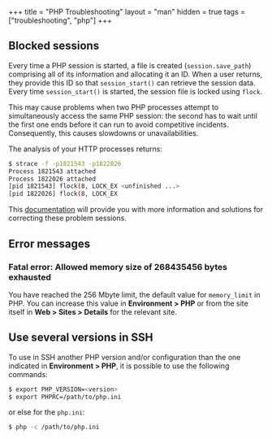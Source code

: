 +++
title = "PHP Troubleshooting"
layout = "man"
hidden = true
tags = ["troubleshooting", "php"]
+++

## Blocked sessions

Every time a PHP session is started, a file is created (`session.save_path`) comprising all of its information and allocating it an ID. When a user returns, they provide this ID so that `session_start()` can retrieve the session data. Every time `session_start()` is started, the session file is locked using `flock`.

This may cause problems when two PHP processes attempt to simultaneously access the same PHP session: the second has to wait until the first one ends before it can run to avoid competitive incidents. Consequently, this causes slowdowns or unavailabilities.

The analysis of your HTTP processes returns:

```sh
$ strace -f -p1821543 -p1822026 
Process 1821543 attached
Process 1822026 attached
[pid 1821543] flock(8, LOCK_EX <unfinished ...>
[pid 1822026] flock(8, LOCK_EX
```

This [documentation](https://ma.ttias.be/php-session-locking-prevent-sessions-blocking-in-requests/) will provide you with more information and solutions for correcting these problem sessions.

## Error messages

### Fatal error: Allowed memory size of 268435456 bytes exhausted

You have reached the 256 Mbyte limit, the default value for `memory_limit` in PHP. You can increase this value in **Environment > PHP** or from the site itself in **Web > Sites > Details** for the relevant site.

## Use several versions in SSH

To use in SSH another PHP version and/or configuration than the one indicated in **Environment > PHP**, it is possible to use the following commands:

```sh
$ export PHP_VERSION=<version>
$ export PHPRC=/path/to/php.ini
```

or else for the `php.ini`:

```sh
$ php -c /path/to/php.ini
```

